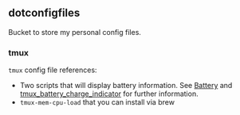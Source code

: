 ## dotconfigfiles

Bucket to store my personal config files.

### tmux

`tmux` config file references:
 - Two scripts that will display battery information. See [Battery](https://github.com/Goles/Battery) and [tmux_battery_charge_indicator](https://github.com/AaronLasseigne/tmux_battery_charge_indicator) for further information.
 - `tmux-mem-cpu-load` that you can install via brew